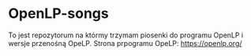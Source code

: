 # OpenLP-songs
To jest repozytorum na którmy trzymam piosenki do programu OpenLP i wersje przenośną OpeLP.
Strona prpogramu OpeLP: https://openlp.org/
 
